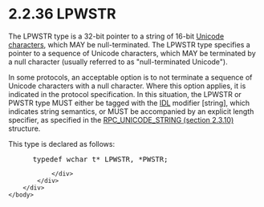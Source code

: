 <html dir="LTR" xmlns:mshelp="http://msdn.microsoft.com/mshelp" xmlns:ddue="http://ddue.schemas.microsoft.com/authoring/2003/5" xmlns:xlink="http://www.w3.org/1999/xlink" xmlns:tool="http://www.microsoft.com/tooltip">
    <head>
        <meta http-equiv="Content-Type" content="text/html; CHARSET=utf-8"></meta>
        <meta name="save" content="history"></meta>
        <title>2.2.36 LPWSTR</title>
        <xml>
            <mshelp:toctitle title="2.2.36 LPWSTR"></mshelp:toctitle>
            <mshelp:rltitle title="[MS-DTYP]: LPWSTR"></mshelp:rltitle>
            <mshelp:keyword index="A" term="50e9ef83-d6fd-4e22-a34a-2c6b4e3c24f3"></mshelp:keyword>
            <mshelp:attr name="DCSext.ContentType" value="open specification"></mshelp:attr>
            <mshelp:attr name="AssetID" value="50e9ef83-d6fd-4e22-a34a-2c6b4e3c24f3"></mshelp:attr>
            <mshelp:attr name="TopicType" value="kbRef"></mshelp:attr>
            <mshelp:attr name="DCSext.Title" value="[MS-DTYP]: LPWSTR" />
        </xml>
    </head>
    <body>
        <div id="header">
            <h1 class="heading">2.2.36 LPWSTR</h1>
        </div>
        <div id="mainSection">
            <div id="mainBody">
                <div id="allHistory" class="saveHistory"></div>
                <div id="sectionSection0" class="section" name="collapseableSection">
                    

<p>The LPWSTR type is a 32-bit pointer to a string of 16-bit <a href="a66edeb1-52a0-4d64-a93b-2f5c833d7d92.html#gt_fd33af2e-e1ce-4f8e-a706-f9fb8123f9b0">Unicode characters</a>, which
MAY be null-terminated. The LPWSTR type specifies a pointer to a sequence of
Unicode characters, which MAY be terminated by a null character (usually
referred to as &quot;null-terminated Unicode&quot;).</p>

<p>In some protocols, an acceptable option is to not terminate
a sequence of Unicode characters with a null character. Where this option
applies, it is indicated in the protocol specification. In this situation, the
LPWSTR or PWSTR type MUST either be tagged with the <a href="a66edeb1-52a0-4d64-a93b-2f5c833d7d92.html#gt_73177eec-4092-420f-92c5-60b2478df824">IDL</a> modifier [string],
which indicates string semantics, or MUST be accompanied by an explicit length
specifier, as specified in the <a href="94a16bb6-c610-4cb9-8db6-26f15f560061.html">RPC_UNICODE_STRING (section 2.3.10)</a>
structure.</p>

<p>This type is declared as follows:</p>

<dl>
<dd>
<div><pre> typedef wchar_t* LPWSTR, *PWSTR;
</pre></div>
</dd></dl>


                </div>
            </div>
        </div>
    </body>
</html>
